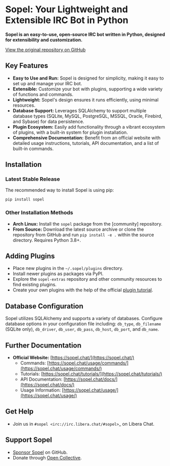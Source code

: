 # Sopel: Your Lightweight and Extensible IRC Bot in Python

**Sopel is an easy-to-use, open-source IRC bot written in Python, designed for extensibility and customization.**

[View the original repository on GitHub](https://github.com/sopel-irc/sopel)

## Key Features

*   **Easy to Use and Run:** Sopel is designed for simplicity, making it easy to set up and manage your IRC bot.
*   **Extensible:**  Customize your bot with plugins, supporting a wide variety of functions and commands.
*   **Lightweight:** Sopel's design ensures it runs efficiently, using minimal resources.
*   **Database Support:** Leverages SQLAlchemy to support multiple database types (SQLite, MySQL, PostgreSQL, MSSQL, Oracle, Firebird, and Sybase) for data persistence.
*   **Plugin Ecosystem:**  Easily add functionality through a vibrant ecosystem of plugins, with a built-in system for plugin installation.
*   **Comprehensive Documentation:**  Benefit from an official website with detailed usage instructions, tutorials, API documentation, and a list of built-in commands.

## Installation

### Latest Stable Release

The recommended way to install Sopel is using pip:

```bash
pip install sopel
```

### Other Installation Methods

*   **Arch Linux:** Install the `sopel` package from the [community] repository.
*   **From Source:** Download the latest source archive or clone the repository from GitHub and run `pip install -e .` within the source directory.  Requires Python 3.8+.

## Adding Plugins

*   Place new plugins in the `~/.sopel/plugins` directory.
*   Install newer plugins as packages via PyPI.
*   Explore the `sopel-extras` repository and other community resources to find existing plugins.
*   Create your own plugins with the help of the official [plugin tutorial](https://sopel.chat/tutorials/part-1-writing-plugins/).

## Database Configuration

Sopel utilizes SQLAlchemy and supports a variety of databases. Configure database options in your configuration file including: `db_type`, `db_filename` (SQLite only), `db_driver`, `db_user`, `db_pass`, `db_host`, `db_port`, and `db_name`.

## Further Documentation

*   **Official Website:** [https://sopel.chat/](https://sopel.chat/)
    *   Commands: [https://sopel.chat/usage/commands/](https://sopel.chat/usage/commands/)
    *   Tutorials: [https://sopel.chat/tutorials/](https://sopel.chat/tutorials/)
    *   API Documentation: [https://sopel.chat/docs/](https://sopel.chat/docs/)
    *   Usage Information: [https://sopel.chat/usage/](https://sopel.chat/usage/)

## Get Help

*   Join us in `#sopel <irc://irc.libera.chat/#sopel>`_ on Libera Chat.

## Support Sopel

*   [Sponsor Sopel](https://github.com/sponsors/sopel-irc) on GitHub.
*   Donate through [Open Collective](https://opencollective.com/sopel).